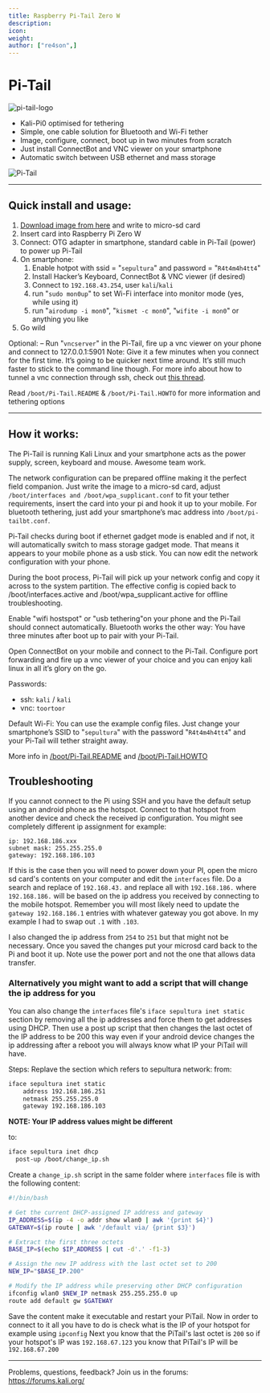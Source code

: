 ```yaml
---
title: Raspberry Pi-Tail Zero W
description:
icon:
weight:
author: ["re4son",]
---
```


# Pi-Tail

![pi-tail-logo](images/pi-tail-logo.png)

- Kali-Pi0 optimised for tethering
- Simple, one cable solution for Bluetooth and Wi-Fi tether
- Image, configure, connect, boot up in two minutes from scratch
- Just install ConnectBot and VNC viewer on your smartphone
- Automatic switch between USB ethernet and mass storage

![Pi-Tail](images/pi-tail-demo.jpg)

- - -

## Quick install and usage:

1. [Download image from here](/get-kali/#kali-arm) and write to micro-sd card
2. Insert card into Raspberry Pi Zero W
3. Connect: OTG adapter in smartphone, standard cable in Pi-Tail (power) to power up Pi-Tail
4. On smartphone:
   1. Enable hotpot with ssid = "`sepultura`" and password = "`R4t4m4h4tt4`"
   2. Install Hacker’s Keyboard, ConnectBot & VNC viewer (if desired)
   3. Connect to `192.168.43.254`, user `kali`/`kali`
   4. run "`sudo mon0up`" to set Wi-Fi interface into monitor mode (yes, while using it)
   5. run "`airodump -i mon0`", "`kismet -c mon0`", "`wifite -i mon0`" or anything you like
5. Go wild

Optional:
– Run "`vncserver`" in the Pi-Tail, fire up a vnc viewer on your phone and connect to 127.0.0.1:5901
Note: Give it a few minutes when you connect for the first time. It’s going to be quicker next time around. It’s still much faster to stick to the command line though.
For more info about how to tunnel a vnc connection through ssh, check out [this thread](https://whitedome.com.au/re4son/topic/vnc/).

Read `/boot/Pi-Tail.README` & `/boot/Pi-Tail.HOWTO` for more information and tethering options

- - -

## How it works:

The Pi-Tail is running Kali Linux and your smartphone acts as the power supply, screen, keyboard and mouse. Awesome team work.

The network configuration can be prepared offline making it the perfect field companion.
Just write the image to a micro-sd card, adjust `/boot/interfaces and /boot/wpa_supplicant.conf` to fit your tether requirements, insert the card into your pi and hook it up to your mobile. For bluetooth tethering, just add your smartphone’s mac address into `/boot/pi-tailbt.conf`.

Pi-Tail checks during boot if ethernet gadget mode is enabled and if not, it will automatically switch to mass storage gadget mode. That means it appears to your mobile phone as a usb stick. You can now edit the network configuration with your phone.

During the boot process, Pi-Tail will pick up your network config and copy it across to the system partition. The effective config is copied back to /boot/interfaces.active and /boot/wpa_supplicant.active for offline troubleshooting.

Enable "wifi hostspot" or "usb tethering"on your phone and the Pi-Tail should connect automatically. Bluetooth works the other way: You have three minutes after boot up to pair with your Pi-Tail.

Open ConnectBot on your mobile and connect to the Pi-Tail. Configure port forwarding and fire up a vnc viewer of your choice and you can enjoy kali linux in all it’s glory on the go.

Passwords:  
- ssh: `kali` / `kali`
- vnc: `toortoor`
  
Default Wi-Fi:
You can use the example config files. Just change your smartphone’s SSID to "`sepultura`" with the password "`R4t4m4h4tt4`" and your Pi-Tail will tether straight away.

More info in [/boot/Pi-Tail.README](https://github.com/Re4son/RPi-Tweaks/blob/master/pi-tail/Pi-Tail.README) and [/boot/Pi-Tail.HOWTO](https://github.com/Re4son/RPi-Tweaks/blob/master/pi-tail/Pi-Tail.HOWTO)  

## Troubleshooting

If you cannot connect to the Pi using SSH and you have the default setup using an android phone as the hotspot.
Connect to that hotspot from another device and check the received ip configuration.
You might see completely different ip assignment for example:

```
ip: 192.168.186.xxx
subnet mask: 255.255.255.0
gateway: 192.168.186.103
```

If this is the case then you will need to power down your PI, open the micro sd card's contents on your computer and edit the `interfaces` file.
Do a search and replace of `192.168.43.` and replace all with `192.168.186.` where `192.168.186.` will be based on the ip address you received by connecting to the mobile hotspot.
Remember you will most likely need to update the `gateway 192.168.186.1` entries with whatever gateway you got above. In my example I had to swap out `.1` with `.103`.

I also changed the ip address from `254` to `251` but that might not be necessary.
Once you saved the changes put your microsd card back to the Pi and boot it up. Note use the power port and not the one that allows data transfer.

### Alternatively you might want to add a script that will change the ip address for you

You can also change the `interfaces` file's `iface sepultura inet static` section by removing all the ip addresses and force them to get addresses using DHCP. Then use a post up script that then changes the last octet of the IP address to be 200 this way even if your android device changes the ip addressing after a reboot you will always know what IP your PiTail will have.

Steps:
Replave the section which refers to sepultura network:
from:

```sh
iface sepultura inet static
    address 192.168.186.251
    netmask 255.255.255.0
    gateway 192.168.186.103
```

**NOTE: Your IP address values might be different**

to:

```sh
iface sepultura inet dhcp
  post-up /boot/change_ip.sh
```

Create a `change_ip.sh` script in the same folder where `interfaces` file is with the following content:

```sh
#!/bin/bash

# Get the current DHCP-assigned IP address and gateway
IP_ADDRESS=$(ip -4 -o addr show wlan0 | awk '{print $4}')
GATEWAY=$(ip route | awk '/default via/ {print $3}')

# Extract the first three octets
BASE_IP=$(echo $IP_ADDRESS | cut -d'.' -f1-3)

# Assign the new IP address with the last octet set to 200
NEW_IP="$BASE_IP.200"

# Modify the IP address while preserving other DHCP configuration
ifconfig wlan0 $NEW_IP netmask 255.255.255.0 up
route add default gw $GATEWAY
```

Save the content make it executable and restart your PiTail.
Now in order to connect to it all you have to do is check what is the IP of your hotspot for example using `ipconfig`
Next you know that the PiTail's last octet is `200` so if your hotspot's IP was `192.168.67.123` you know that PiTail's IP will be `192.168.67.200`

- - -

Problems, questions, feedback? Join us in the forums: https://forums.kali.org/
